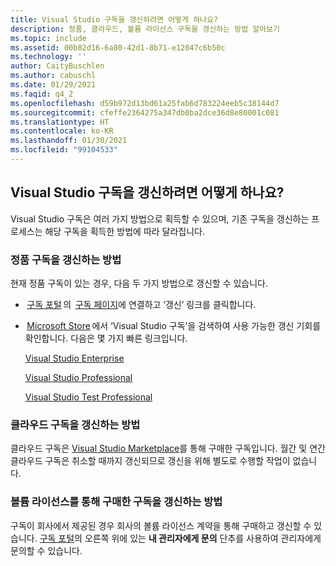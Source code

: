 ```yaml
---
title: Visual Studio 구독을 갱신하려면 어떻게 하나요?
description: 정품, 클라우드, 볼륨 라이선스 구독을 갱신하는 방법 알아보기
ms.topic: include
ms.assetid: 00b82d16-6a80-42d1-8b71-e12047c6b50c
ms.technology: ''
author: CaityBuschlen
ms.author: cabuschl
ms.date: 01/29/2021
ms.faqid: q4_2
ms.openlocfilehash: d59b972d13bd61a25fab6d783224eeb5c38144d7
ms.sourcegitcommit: cfeffe2364275a347db0ba2dce36d8e80001c081
ms.translationtype: HT
ms.contentlocale: ko-KR
ms.lasthandoff: 01/30/2021
ms.locfileid: "99104533"
---
```

## <a name="how-do-i-renew-visual-studio-subscriptions"></a>Visual Studio 구독을 갱신하려면 어떻게 하나요? 

Visual Studio 구독은 여러 가지 방법으로 획득할 수 있으며, 기존 구독을 갱신하는 프로세스는 해당 구독을 획득한 방법에 따라 달라집니다.

### <a name="how-to-renew-retail-subscriptions"></a>정품 구독을 갱신하는 방법 

현재 정품 구독이 있는 경우, 다음 두 가지 방법으로 갱신할 수 있습니다. 

-  [구독 포털](https://my.visualstudio.com/benefits) 의  [구독 페이지](https://my.visualstudio.com/subscriptions)에 연결하고 ‘갱신’ 링크를 클릭합니다. 
-  [Microsoft Store](https://www.microsoft.com/store) 에서 ‘Visual Studio 구독’을 검색하여 사용 가능한 갱신 기회를 확인합니다. 다음은 몇 가지 빠른 링크입니다. 


    [Visual Studio Enterprise](https://www.microsoft.com/p/visual-studio-enterprise-subscription/dg7gmgf0dst4?activetab=pivot%3aoverviewtab) 

    [Visual Studio Professional](https://www.microsoft.com/p/visual-studio-professional-subscription/dg7gmgf0dst3?activetab=pivot%3aoverviewtab)

    [Visual Studio Test Professional](https://www.microsoft.com/p/visual-studio-test-professional-subscription/dg7gmgf0dst6?activetab=pivot%3aoverviewtab) 


### <a name="how-to-renew-cloud-subscriptions"></a>클라우드 구독을 갱신하는 방법
클라우드 구독은 [Visual Studio Marketplace](https://marketplace.visualstudio.com/)를 통해 구매한 구독입니다.  월간 및 연간 클라우드 구독은 취소할 때까지 갱신되므로 갱신을 위해 별도로 수행할 작업이 없습니다.

### <a name="how-to-renew-subscriptions-purchased-through-volume-licensing"></a>볼륨 라이선스를 통해 구매한 구독을 갱신하는 방법
구독이 회사에서 제공된 경우 회사의 볼륨 라이선스 계약을 통해 구매하고 갱신할 수 있습니다.  [구독 포털](https://my.visualstudio.com/benefits)의 오른쪽 위에 있는 **내 관리자에게 문의** 단추를 사용하여 관리자에게 문의할 수 있습니다.
